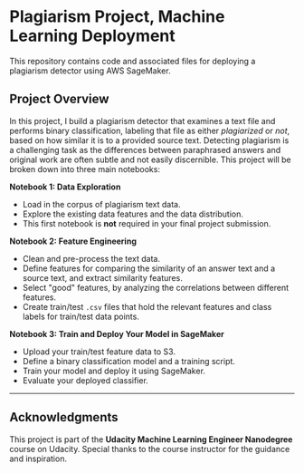 # Plagiarism Project, Machine Learning Deployment

This repository contains code and associated files for deploying a plagiarism detector using AWS SageMaker.

## Project Overview

In this project, I build a plagiarism detector that examines a text file and performs binary classification, labeling that file as either *plagiarized* or *not*, based on how similar it is to a provided source text. Detecting plagiarism is a challenging task as the differences between paraphrased answers and original work are often subtle and not easily discernible.
This project will be broken down into three main notebooks:

**Notebook 1: Data Exploration**

* Load in the corpus of plagiarism text data.
* Explore the existing data features and the data distribution.
* This first notebook is **not** required in your final project submission.

**Notebook 2: Feature Engineering**

* Clean and pre-process the text data.
* Define features for comparing the similarity of an answer text and a source text, and extract similarity features.
* Select "good" features, by analyzing the correlations between different features.
* Create train/test `.csv` files that hold the relevant features and class labels for train/test data points.

**Notebook 3: Train and Deploy Your Model in SageMaker**

* Upload your train/test feature data to S3.
* Define a binary classification model and a training script.
* Train your model and deploy it using SageMaker.
* Evaluate your deployed classifier.

---

## Acknowledgments

This project is part of the **Udacity Machine Learning Engineer Nanodegree** course on Udacity. Special thanks to the course instructor for the guidance and inspiration.
